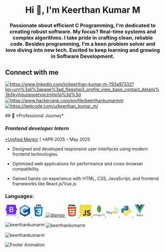 
<h1 align="center">Hi 👋, I'm Keerthan Kumar M</h1>
<h3 align="center">Passionate about efficient C Programming, I'm dedicated to creating robust software. My focus? Real-time systems and complex algorithms. I take pride in crafting clean, reliable code. Besides programming, I'm a keen problem solver and love diving into new tech. Excited to keep learning and growing in Software Development.</h3>



<h2 align="left">Connect with me</h2>
<p align="left">
<a href="https://linkedin.com/in/https://www.linkedin.com/in/keerthan-kumar-m-793a97332?lipi=urn%3ali%3apage%3ad_flagship3_profile_view_base_contact_details%3b5kvjhpuiqqoetvqrzmhp1q%3d%3d" target="blank"><img align="center" src="https://raw.githubusercontent.com/rahuldkjain/github-profile-readme-generator/master/src/images/icons/Social/linked-in-alt.svg" alt="https://www.linkedin.com/in/keerthan-kumar-m-793a97332?lipi=urn%3ali%3apage%3ad_flagship3_profile_view_base_contact_details%3b5kvjhpuiqqoetvqrzmhp1q%3d%3d" height="30" width="40" /></a>
<a href="https://www.hackerrank.com/https://www.hackerrank.com/profile/keerthankumarmm" target="blank"><img align="center" src="https://raw.githubusercontent.com/rahuldkjain/github-profile-readme-generator/master/src/images/icons/Social/hackerrank.svg" alt="https://www.hackerrank.com/profile/keerthankumarmm" height="30" width="40" /></a>
<a href="https://www.leetcode.com/https://leetcode.com/u/keerthan_kumar_m/" target="blank"><img align="center" src="https://raw.githubusercontent.com/rahuldkjain/github-profile-readme-generator/master/src/images/icons/Social/leet-code.svg" alt="https://leetcode.com/u/keerthan_kumar_m/" height="30" width="40" /></a>
</p>
## 💼 *Professional Journey*  

### *Frontend developer Intern*  
[*Unified Mentor](https://www.unifiedmentor.com/) | *APR 2025 – May 2025 
- Designed and developed responsive user interfaces using modern frontend technologies.
- Optimized web applications for performance and cross-browser compatibility.

- Gained hands-on experience with HTML, CSS, JavaScript, and frontend frameworks like React.js/Vue.js
  


<h3 align="left">Languages:</h3>
<p align="left"> <a href="https://getbootstrap.com" target="_blank" rel="noreferrer"> <img src="https://raw.githubusercontent.com/devicons/devicon/master/icons/bootstrap/bootstrap-plain-wordmark.svg" alt="bootstrap" width="40" height="40"/> </a> <a href="https://www.cprogramming.com/" target="_blank" rel="noreferrer"> <img src="https://raw.githubusercontent.com/devicons/devicon/master/icons/c/c-original.svg" alt="c" width="40" height="40"/> </a> <a href="https://www.w3schools.com/css/" target="_blank" rel="noreferrer"> <img src="https://raw.githubusercontent.com/devicons/devicon/master/icons/css3/css3-original-wordmark.svg" alt="css3" width="40" height="40"/> </a> <a href="https://www.djangoproject.com/" target="_blank" rel="noreferrer"> <img src="https://cdn.worldvectorlogo.com/logos/django.svg" alt="django" width="40" height="40"/> </a> <a href="https://www.w3.org/html/" target="_blank" rel="noreferrer"> <img src="https://raw.githubusercontent.com/devicons/devicon/master/icons/html5/html5-original-wordmark.svg" alt="html5" width="40" height="40"/> </a> <a href="https://developer.mozilla.org/en-US/docs/Web/JavaScript" target="_blank" rel="noreferrer"> <img src="https://raw.githubusercontent.com/devicons/devicon/master/icons/javascript/javascript-original.svg" alt="javascript" width="40" height="40"/> </a> <a href="https://www.mongodb.com/" target="_blank" rel="noreferrer"> <img src="https://raw.githubusercontent.com/devicons/devicon/master/icons/mongodb/mongodb-original-wordmark.svg" alt="mongodb" width="40" height="40"/> </a> <a href="https://www.mysql.com/" target="_blank" rel="noreferrer"> <img src="https://raw.githubusercontent.com/devicons/devicon/master/icons/mysql/mysql-original-wordmark.svg" alt="mysql" width="40" height="40"/> </a> <a href="https://www.python.org" target="_blank" rel="noreferrer"> <img src="https://raw.githubusercontent.com/devicons/devicon/master/icons/python/python-original.svg" alt="python" width="40" height="40"/> </a> <a href="https://vuejs.org/" target="_blank" rel="noreferrer"> <img src="https://raw.githubusercontent.com/devicons/devicon/master/icons/vuejs/vuejs-original-wordmark.svg" alt="vuejs" width="40" height="40"/> </a> </p>

<p><img align="left" src="https://github-readme-stats.vercel.app/api/top-langs?username=keerthankumarm&show_icons=true&locale=en&layout=compact" alt="keerthankumarm" /></p>

<p>&nbsp;<img align="center" src="https://github-readme-stats.vercel.app/api?username=keerthankumarm&show_icons=true&locale=en" alt="keerthankumarm" /></p>

<p><img align="center" src="https://github-readme-streak-stats.herokuapp.com/?user=keerthankumarm&" alt="keerthankumarm" /></p>

![Footer Animation](https://raw.githubusercontent.com//keerthankumarM/KeerthanKumar-M/output/github-snake.svg)
